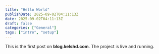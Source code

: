 ```yaml
---
title: "Hello World"
publishDate: 2025-09-02T04:11:13Z
date: 2025-09-02T04:11:13Z
draft: false
categories: ["General"]
tags: ["intro", "setup"]
---
```


This is the first post on **blog.kelshd.com**. The project is live and running.